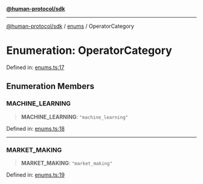 [**@human-protocol/sdk**](../../README.md)

***

[@human-protocol/sdk](../../modules.md) / [enums](../README.md) / OperatorCategory

# Enumeration: OperatorCategory

Defined in: [enums.ts:17](https://github.com/humanprotocol/human-protocol/blob/1fed10bebf38e474662f3001345d050ccf6fda2f/packages/sdk/typescript/human-protocol-sdk/src/enums.ts#L17)

## Enumeration Members

### MACHINE\_LEARNING

> **MACHINE\_LEARNING**: `"machine_learning"`

Defined in: [enums.ts:18](https://github.com/humanprotocol/human-protocol/blob/1fed10bebf38e474662f3001345d050ccf6fda2f/packages/sdk/typescript/human-protocol-sdk/src/enums.ts#L18)

***

### MARKET\_MAKING

> **MARKET\_MAKING**: `"market_making"`

Defined in: [enums.ts:19](https://github.com/humanprotocol/human-protocol/blob/1fed10bebf38e474662f3001345d050ccf6fda2f/packages/sdk/typescript/human-protocol-sdk/src/enums.ts#L19)
